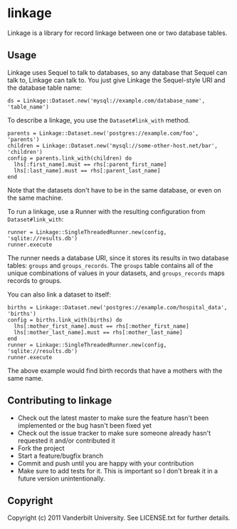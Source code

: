 # linkage

Linkage is a library for record linkage between one or two database tables.

## Usage

Linkage uses Sequel to talk to databases, so any database that Sequel can
talk to, Linkage can talk to. You just give Linkage the Sequel-style URI
and the database table name:

    ds = Linkage::Dataset.new('mysql://example.com/database_name', 'table_name')

To describe a linkage, you use the `Dataset#link_with` method.

    parents = Linkage::Dataset.new('postgres://example.com/foo', 'parents')
    children = Linkage::Dataset.new('mysql://some-other-host.net/bar', 'children')
    config = parents.link_with(children) do
      lhs[:first_name].must == rhs[:parent_first_name]
      lhs[:last_name].must == rhs[:parent_last_name]
    end

Note that the datasets don't have to be in the same database, or even on
the same machine.

To run a linkage, use a Runner with the resulting configuration from
`Dataset#link_with`:

    runner = Linkage::SingleThreadedRunner.new(config, 'sqlite://results.db')
    runner.execute

The runner needs a database URI, since it stores its results in two
database tables: `groups` and `groups_records`. The `groups` table contains
all of the unique combinations of values in your datasets, and
`groups_records` maps records to groups.

You can also link a dataset to itself:

    births = Linkage::Dataset.new('postgres://example.com/hospital_data', 'births')
    config = births.link_with(births) do
      lhs[:mother_first_name].must == rhs[:mother_first_name]
      lhs[:mother_last_name].must == rhs[:mother_last_name]
    end
    runner = Linkage::SingleThreadedRunner.new(config, 'sqlite://results.db')
    runner.execute

The above example would find birth records that have a mothers with the
same name.

## Contributing to linkage

* Check out the latest master to make sure the feature hasn't been implemented or the bug hasn't been fixed yet
* Check out the issue tracker to make sure someone already hasn't requested it and/or contributed it
* Fork the project
* Start a feature/bugfix branch
* Commit and push until you are happy with your contribution
* Make sure to add tests for it. This is important so I don't break it in a future version unintentionally.

## Copyright

Copyright (c) 2011 Vanderbilt University. See LICENSE.txt for
further details.

